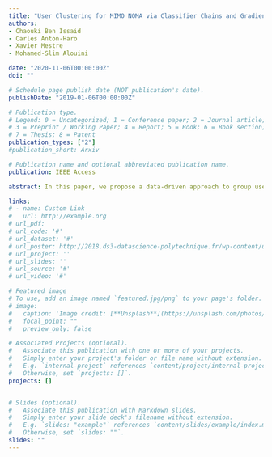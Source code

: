 ```yaml
---
title: "User Clustering for MIMO NOMA via Classifier Chains and Gradient-Boosting Decision Tree"
authors:
- Chaouki Ben Issaid
- Carles Anton-Haro
- Xavier Mestre
- Mohamed-Slim Alouini

date: "2020-11-06T00:00:00Z"
doi: ""

# Schedule page publish date (NOT publication's date).
publishDate: "2019-01-06T00:00:00Z"

# Publication type.
# Legend: 0 = Uncategorized; 1 = Conference paper; 2 = Journal article;
# 3 = Preprint / Working Paper; 4 = Report; 5 = Book; 6 = Book section;
# 7 = Thesis; 8 = Patent
publication_types: ["2"]
#publication_short: Arxiv

# Publication name and optional abbreviated publication name.
publication: IEEE Access

abstract: In this paper, we propose a data-driven approach to group users in a Non-Orthogonal Multiple Access (NOMA) MIMO setting. Specifically, we formulate user clustering as a multi-label classification problem and solve it by coupling a Classifier Chain (CC) with a Gradient Boosting Decision Tree (GBDT), namely, the LightGBM algorithm. The performance of the proposed CC-LightGBM scheme is assessed via numerical simulations. For benchmarking, we consider two classical adaptation learning schemes: Multi-Label k-Nearest Neighbours (ML-KNN) and Multi-Label Twin Support Vector Machines (ML-TSVM); as well as other naive approaches. Besides, we also compare the computational complexity of the proposed scheme with those of the aforementioned benchmarks.

links:
# - name: Custom Link
#   url: http://example.org
# url_pdf: 
# url_code: '#'
# url_dataset: '#'
# url_poster: http://2018.ds3-datascience-polytechnique.fr/wp-content/uploads/2018/06/DS3-342.pdf
# url_project: ''
# url_slides: ''
# url_source: '#'
# url_video: '#'

# Featured image
# To use, add an image named `featured.jpg/png` to your page's folder.
# image:
#   caption: 'Image credit: [**Unsplash**](https://unsplash.com/photos/pLCdAaMFLTE)'
#   focal_point: ""
#   preview_only: false

# Associated Projects (optional).
#   Associate this publication with one or more of your projects.
#   Simply enter your project's folder or file name without extension.
#   E.g. `internal-project` references `content/project/internal-project/index.md`.
#   Otherwise, set `projects: []`.
projects: []


# Slides (optional).
#   Associate this publication with Markdown slides.
#   Simply enter your slide deck's filename without extension.
#   E.g. `slides: "example"` references `content/slides/example/index.md`.
#   Otherwise, set `slides: ""`.
slides: ""
---
```



